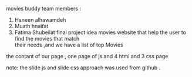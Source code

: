 movies buddy
team members :
1. Haneen alhawamdeh
2. Muath hnaifat
3. Fatima Shubeilat
final project idea
movies website that help the user to find the movies that match   
their needs ,and  we have a list of top Movies

the contant of our page , one page of js and 4 html and 3 css page 

note: the slide js and slide css approach was used from github .